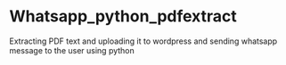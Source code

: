 # Whatsapp_python_pdfextract
Extracting PDF text and uploading it to wordpress and sending whatsapp message to the user using python
